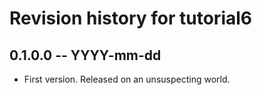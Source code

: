 # Revision history for tutorial6

## 0.1.0.0 -- YYYY-mm-dd

* First version. Released on an unsuspecting world.
